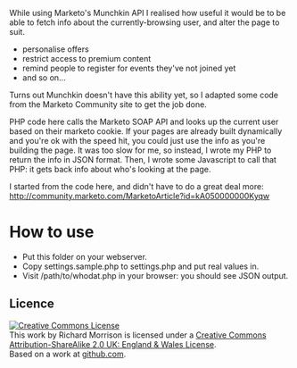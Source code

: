 While using Marketo's Munchkin API I realised how useful it would be to be able to fetch info about the currently-browsing user, and alter the page to suit.

* personalise offers
* restrict access to premium content
* remind people to register for events they've not joined yet
* and so on...

Turns out Munchkin doesn't have this ability yet, so I adapted some code from the Marketo Community site to get the job done.

PHP code here calls the Marketo SOAP API and looks up the current user based on their marketo cookie.
If your pages are already built dynamically and you're ok with the speed hit, you could just use the info as you're building the page.
It was too slow for me, so instead, I wrote my PHP to return the info in JSON format.
Then, I wrote some Javascript to call that PHP: it gets back info about who's looking at the page.

I started from the code here, and didn't have to do a great deal more: http://community.marketo.com/MarketoArticle?id=kA050000000Kyqw

How to use
==========

* Put this folder on your webserver.
* Copy settings.sample.php to settings.php and put real values in.
* Visit /path/to/whodat.php in your browser: you should see JSON output.

Licence
-------

<a rel="license" href="http://creativecommons.org/licenses/by-sa/2.0/uk/"><img alt="Creative Commons License" style="border-width:0" src="http://i.creativecommons.org/l/by-sa/2.0/uk/88x31.png" /></a><br />This work by <span xmlns:cc="http://creativecommons.org/ns#" property="cc:attributionName">Richard Morrison</span> is licensed under a <a rel="license" href="http://creativecommons.org/licenses/by-sa/2.0/uk/">Creative Commons Attribution-ShareAlike 2.0 UK: England &amp; Wales License</a>.<br />Based on a work at <a xmlns:dct="http://purl.org/dc/terms/" href="https://github.com/mozz100/marketo-whodat" rel="dct:source">github.com</a>.
